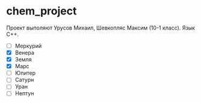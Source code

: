 # chem_project
Проект выполяют Урусов Михаил, Шевкопляс Максим (10-1 класс).
Язык C++.
- [ ] Меркурий
- [x] Венера
- [x] Земля 
- [x] Марс
- [ ] Юпитер
- [ ] Сатурн
- [ ] Уран
- [ ] Нептун
